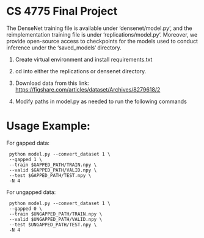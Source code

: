 # CS 4775 Final Project
The DenseNet training file is available under ‘densenet/model.py‘, and the 
reimplementation training file is under ‘replications/model.py‘. Moreover, 
we provide open-source access to checkpoints for the models used to conduct
inference under the ‘saved_models‘ directory.

1. Create virtual environment and install requirements.txt

2. cd into either the replications or densenet directory.

3. Download data from this link: https://figshare.com/articles/dataset/Archives/8279618/2

4. Modify paths in model.py as needed to run the following commands


# Usage Example:

For gapped data:
```
 python model.py --convert_dataset 1 \
 --gapped 1 \
 --train $GAPPED_PATH/TRAIN.npy \
 --valid $GAPPED_PATH/VALID.npy \
 --test $GAPPED_PATH/TEST.npy \
 -N 4
```


For ungapped data:
```
 python model.py --convert_dataset 1 \
 --gapped 0 \
 --train $UNGAPPED_PATH/TRAIN.npy \
 --valid $UNGAPPED_PATH/VALID.npy \
 --test $UNGAPPED_PATH/TEST.npy \
 -N 4
```